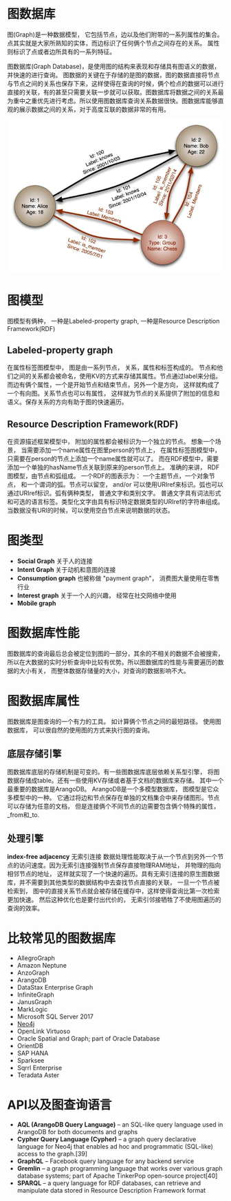 # 图数据库
图(Graph)是一种数据模型， 它包括节点，边以及他们附带的一系列属性的集合。 点其实就是大家所熟知的实体，而边标识了任何俩个节点之间存在的关系。 属性则标识了点或者边所具有的一系列特征。

图数据库(Graph Database)，是使用图的结构来表现和存储具有图语义的数据，并快速的进行查询。 图数据的关键在于存储的是图的数据，图的数据直接将节点与节点之间的关系也保存下来，这样使得在查询的时候，俩个检点的数据可以进行直接的关联，有的甚至只需要关联一步就可以获取。图数据库将数据之间的关系最为重中之重优先进行考虑。所以使用图数据库查询关系数据很快。图数据库能够直观的展示数据之间的关系，对于高度互联的数据非常的有用。

![](media/15541134360669.jpg)


# 图模型
图模型有俩种， 一种是Labeled-property graph,  一种是Resource Description Framework(RDF)

## Labeled-property graph 
在属性标签图模型中， 图是由一系列节点， 关系，属性和标签构成的。 节点和他们之间的关系都会被命名，使用KV的方式来存储其属性。节点通过label来分组。而边有俩个属性，一个是开始节点和结束节点，另外一个是方向， 这样就构成了一个有向图。关系节点也可以有属性， 这样就为节点的关系提供了附加的信息和语义。保存关系的方向有助于图的快速遍历。


## Resource Description Framework(RDF)
在资源描述框架模型中， 附加的属性都会被标识为一个独立的节点。 想象一个场景， 当需要添加一个name属性在图里person的节点上， 在属性标签图模型中， 只需要在person的节点上添加一个name属性就可以了。 而在RDF模型中，需要添加一个单独的hasName节点关联到原来的person节点上。 准确的来讲， RDF图模型，由节点和弧组成。 一个RDF的图表示为： 一个主题节点，一个对象节点， 和一个谓词的弧。节点可以留空， and/or 可以使用URIref来标识。弧也可以通过URIref标识。弧有俩种类型， 普通文字和类别文字。 普通文字具有词法形式和可选的语言标签。类型化文字由具有标识特定数据类型的URIref的字符串组成。 当数据没有URI的时候，可以使用空白节点来说明数据的状态。 

# 图类型

+ **Social Graph** 关于人的连接
+ **Intent Graph** 关于动机和意图的连接
+ **Consumption graph** 也被称做 "payment graph"， 消费图大量使用在零售行业
+ **Interest graph** 关于一个人的兴趣， 经常在社交网络中使用
+ **Mobile graph** 

# 图数据库性能
图数据库的查询最后总会被定位到图的一部分，其余的不相关的数据不会被搜索， 所以在大数据的实时分析查询中比较有优势。所以图数据库的性能与需要遍历的数据的大小有关， 而整体数据存储量的大小，对查询的数据影响不大。


# 图数据库属性
图数据库是图查询的一个有力的工具。 如计算俩个节点之间的最短路径。 使用图数据库， 可以很自然的使用图的方式来执行图的查询。


## 底层存储引擎
图数据库底层的存储机制是可变的。有一些图数据库底层依赖关系型引擎， 将图数据存储成table。还有一些使用KV存储或者基于文档的数据库来存储。 其中一个最重要的数据库是ArangoDB。  ArangoDB是一个多模型数据库， 图模型是它众多模型中的一种。 它通过将边和节点保存在单独的文档集合中来存储图形。节点可以存储为任意的文档， 但是连接俩个不同节点的边需要包含俩个特殊的属性，_from和_to.

## 处理引擎

**index-free adjacency** 无索引连接
数据处理性能取决于从一个节点到另外一个节点的访问速度。因为无索引连接强制节点保存直接物理RAM地址， 并物理的指向相邻节点的地址， 这样就实现了一个快速的遍历。具有无索引连接的原生图数据库，并不需要到其他类型的数据结构中去查找节点直接的关联， 一旦一个节点被检索到， 图中的直接关系节点就会被存储在缓存中，这样使得查询比第一次检索更加快速。 然后这种优化也是要付出代价的， 无索引邻接牺牲了不使用图遍历的查询的效率。 


# 比较常见的图数据库

+ AllegroGraph
+ Amazon Neptune
+ AnzoGraph
+ ArangoDB
+ DataStax Enterprise Graph
+ InfiniteGraph
+ JanusGraph
+ MarkLogic
+ Microsoft SQL Server 2017
+ [Neo4j](./graph_database_neo4j.md)
+ OpenLink Virtuoso
+ Oracle Spatial and Graph; part of Oracle Database
+ OrientDB
+ SAP HANA
+ Sparksee
+ Sqrrl Enterprise
+ Teradata Aster

# API以及图查询语言

+ **AQL (ArangoDB Query Language)** – an SQL-like query language used in ArangoDB for both documents and graphs
+ **Cypher Query Language (Cypher)** – a graph query declarative language for Neo4j that enables ad hoc and programmatic (SQL-like) access to the graph.[39]
+ **GraphQL** – Facebook query language for any backend service
+ **Gremlin** – a graph programming language that works over various graph database systems; part of Apache TinkerPop open-source project[40]
+ **SPARQL** – a query language for RDF databases, can retrieve and manipulate data stored in Resource Description Framework format


